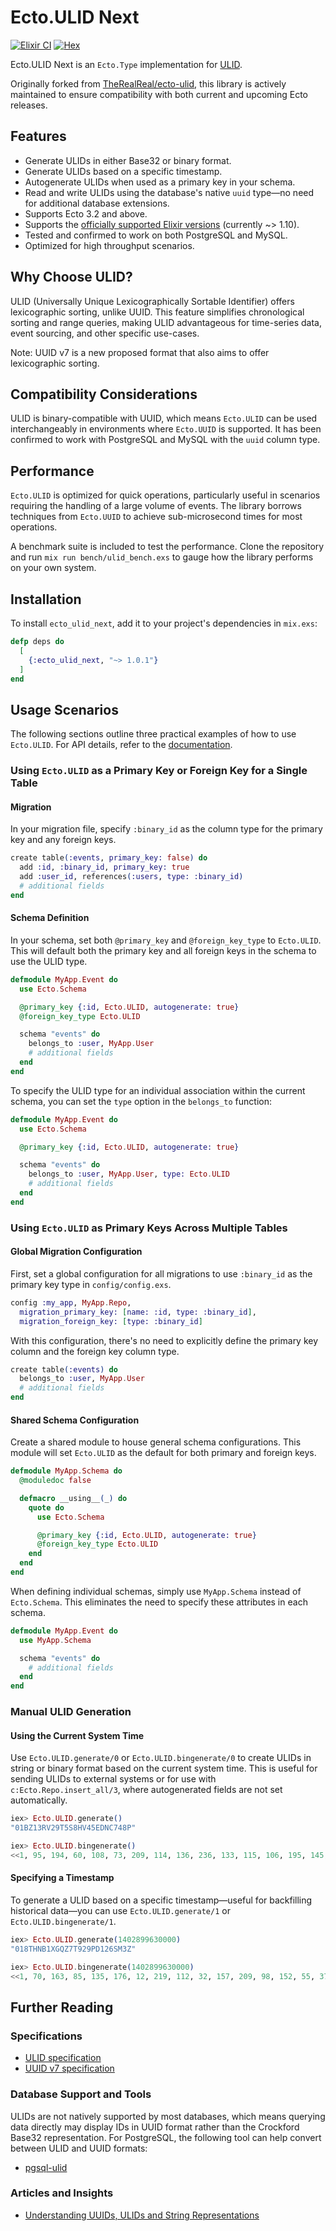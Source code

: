 # Ecto.ULID Next

[![Elixir CI](https://github.com/woylie/ecto_ulid/actions/workflows/elixir.yml/badge.svg)](https://github.com/woylie/ecto_ulid/actions/workflows/elixir.yml)
[![Hex](https://img.shields.io/hexpm/v/ecto_ulid_next)](https://hex.pm/packages/ecto_ulid_next)

Ecto.ULID Next is an `Ecto.Type` implementation for [ULID](https://github.com/ulid/spec).

Originally forked from [TheRealReal/ecto-ulid](https://github.com/TheRealReal/ecto-ulid),
this library is actively maintained to ensure compatibility with both current
and upcoming Ecto releases.

## Features

- Generate ULIDs in either Base32 or binary format.
- Generate ULIDs based on a specific timestamp.
- Autogenerate ULIDs when used as a primary key in your schema.
- Read and write ULIDs using the database's native `uuid` type—no need for
  additional database extensions.
- Supports Ecto 3.2 and above.
- Supports the [officially supported Elixir versions](https://hexdocs.pm/elixir/compatibility-and-deprecations.html) (currently ~> 1.10).
- Tested and confirmed to work on both PostgreSQL and MySQL.
- Optimized for high throughput scenarios.

## Why Choose ULID?

ULID (Universally Unique Lexicographically Sortable Identifier) offers
lexicographic sorting, unlike UUID. This feature simplifies chronological
sorting and range queries, making ULID advantageous for time-series data, event
sourcing, and other specific use-cases.

Note: UUID v7 is a new proposed format that also aims to offer lexicographic
sorting.

## Compatibility Considerations

ULID is binary-compatible with UUID, which means `Ecto.ULID` can be used
interchangeably in environments where `Ecto.UUID` is supported. It has been
confirmed to work with PostgreSQL and MySQL with the `uuid` column type.

## Performance

`Ecto.ULID` is optimized for quick operations, particularly useful in scenarios
requiring the handling of a large volume of events. The library borrows
techniques from `Ecto.UUID` to achieve sub-microsecond times for most
operations.

A benchmark suite is included to test the performance. Clone the repository and
run `mix run bench/ulid_bench.exs` to gauge how the library performs on your own
system.

## Installation

To install `ecto_ulid_next`, add it to your project's dependencies in `mix.exs`:

```elixir
defp deps do
  [
    {:ecto_ulid_next, "~> 1.0.1"}
  ]
end
```

## Usage Scenarios

The following sections outline three practical examples of how to use
`Ecto.ULID`. For API details, refer to the
[documentation](https://hexdocs.pm/ecto_ulid_next).

### Using `Ecto.ULID` as a Primary Key or Foreign Key for a Single Table

#### Migration

In your migration file, specify `:binary_id` as the column type for the
primary key and any foreign keys.

```elixir
create table(:events, primary_key: false) do
  add :id, :binary_id, primary_key: true
  add :user_id, references(:users, type: :binary_id)
  # additional fields
end
```

#### Schema Definition

In your schema, set both `@primary_key` and `@foreign_key_type` to `Ecto.ULID`.
This will default both the primary key and all foreign keys in the schema to use
the ULID type.

```elixir
defmodule MyApp.Event do
  use Ecto.Schema

  @primary_key {:id, Ecto.ULID, autogenerate: true}
  @foreign_key_type Ecto.ULID

  schema "events" do
    belongs_to :user, MyApp.User
    # additional fields
  end
end
```

To specify the ULID type for an individual association within the current
schema, you can set the `type` option in the `belongs_to` function:

```elixir
defmodule MyApp.Event do
  use Ecto.Schema

  @primary_key {:id, Ecto.ULID, autogenerate: true}

  schema "events" do
    belongs_to :user, MyApp.User, type: Ecto.ULID
    # additional fields
  end
end
```

### Using `Ecto.ULID` as Primary Keys Across Multiple Tables

#### Global Migration Configuration

First, set a global configuration for all migrations to use `:binary_id` as the
primary key type in `config/config.exs`.

```elixir
config :my_app, MyApp.Repo,
  migration_primary_key: [name: :id, type: :binary_id],
  migration_foreign_key: [type: :binary_id]
```

With this configuration, there's no need to explicitly define the primary key
column and the foreign key column type.

```elixir
create table(:events) do
  belongs_to :user, MyApp.User
  # additional fields
end
```

#### Shared Schema Configuration

Create a shared module to house general schema configurations. This module will
set `Ecto.ULID` as the default for both primary and foreign keys.

```elixir
defmodule MyApp.Schema do
  @moduledoc false

  defmacro __using__(_) do
    quote do
      use Ecto.Schema

      @primary_key {:id, Ecto.ULID, autogenerate: true}
      @foreign_key_type Ecto.ULID
    end
  end
end
```

When defining individual schemas, simply use `MyApp.Schema` instead of
`Ecto.Schema`. This eliminates the need to specify these attributes in each
schema.

```elixir
defmodule MyApp.Event do
  use MyApp.Schema

  schema "events" do
    # additional fields
  end
end
```

### Manual ULID Generation

#### Using the Current System Time

Use `Ecto.ULID.generate/0` or `Ecto.ULID.bingenerate/0` to create ULIDs in
string or binary format based on the current system time. This is useful for
sending ULIDs to external systems or for use with `c:Ecto.Repo.insert_all/3`,
where autogenerated fields are not set automatically.

```elixir
iex> Ecto.ULID.generate()
"01BZ13RV29T5S8HV45EDNC748P"

iex> Ecto.ULID.bingenerate()
<<1, 95, 194, 60, 108, 73, 209, 114, 136, 236, 133, 115, 106, 195, 145, 22>>
```

#### Specifying a Timestamp

To generate a ULID based on a specific timestamp—useful for backfilling
historical data—you can use `Ecto.ULID.generate/1` or `Ecto.ULID.bingenerate/1`.

```elixir
iex> Ecto.ULID.generate(1402899630000)
"018THNB1XGQZ7T929PD126SM3Z"

iex> Ecto.ULID.bingenerate(1402899630000)
<<1, 70, 163, 85, 135, 176, 12, 219, 112, 32, 157, 209, 98, 152, 55, 37>>
```

## Further Reading

### Specifications

- [ULID specification](https://github.com/ulid/spec)
- [UUID v7 specification](https://datatracker.ietf.org/doc/html/draft-ietf-uuidrev-rfc4122bis#name-uuid-version-7)

### Database Support and Tools

ULIDs are not natively supported by most databases, which means querying data
directly may display IDs in UUID format rather than the Crockford Base32
representation. For PostgreSQL, the following tool can help convert between ULID
and UUID formats:

- [pgsql-ulid](https://github.com/scoville/pgsql-ulid)

### Articles and Insights

- [Understanding UUIDs, ULIDs and String Representations](https://sudhir.io/uuids-ulids)

